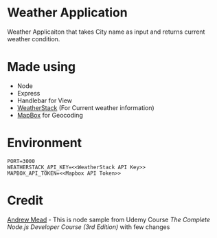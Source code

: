 # Weather Application
Weather Applicaiton that takes City name as input and returns current weather condition.

# Made using
- Node
- Express
- Handlebar for View
- [WeatherStack](https://weatherstack.com/) (For Current weather information)
- [MapBox](https://www.mapbox.com/) for Geocoding

# Environment
```
PORT=3000
WEATHERSTACK_API_KEY=<<WeatherStack API Key>>
MAPBOX_API_TOKEN=<<Mapbox API Token>>
```

# Credit
[Andrew Mead](https://www.udemy.com/course/the-complete-nodejs-developer-course-2/#instructor-1) - This is node sample from Udemy Course *The Complete Node.js Developer Course (3rd Edition)* with few changes
